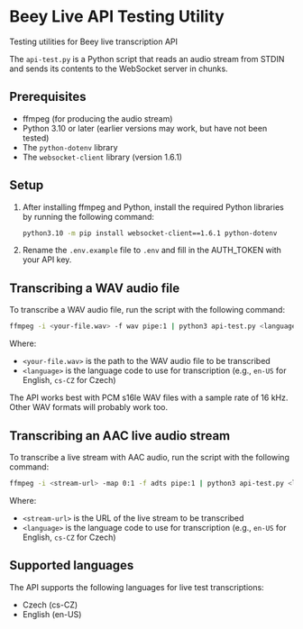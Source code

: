 # Beey Live API Testing Utility

Testing utilities for Beey live transcription API

The `api-test.py` is a Python script that reads an audio stream from STDIN and sends its contents to the WebSocket server in chunks.

## Prerequisites

- ffmpeg (for producing the audio stream)
- Python 3.10 or later (earlier versions may work, but have not been tested)
- The `python-dotenv` library
- The `websocket-client` library (version 1.6.1)

## Setup

1. After installing ffmpeg and Python, install the required Python libraries by running the following command:
   ```bash
   python3.10 -m pip install websocket-client==1.6.1 python-dotenv
   ```
2. Rename the `.env.example` file to `.env` and fill in the AUTH_TOKEN with your API key.

## Transcribing a WAV audio file

To transcribe a WAV audio file, run the script with the following command:

```bash
ffmpeg -i <your-file.wav> -f wav pipe:1 | python3 api-test.py <language>
```

Where:
- `<your-file.wav>` is the path to the WAV audio file to be transcribed
- `<language>` is the language code to use for transcription (e.g., `en-US` for English, `cs-CZ` for Czech)

The API works best with PCM s16le WAV files with a sample rate of 16 kHz. Other WAV formats will probably work too.

## Transcribing an AAC live audio stream

To transcribe a live stream with AAC audio, run the script with the following command:

```bash
ffmpeg -i <stream-url> -map 0:1 -f adts pipe:1 | python3 api-test.py <language>
```

Where:
- `<stream-url>` is the URL of the live stream to be transcribed
- `<language>` is the language code to use for transcription (e.g., `en-US` for English, `cs-CZ` for Czech)

## Supported languages

The API supports the following languages for live test transcriptions:

- Czech (cs-CZ)
- English (en-US)
